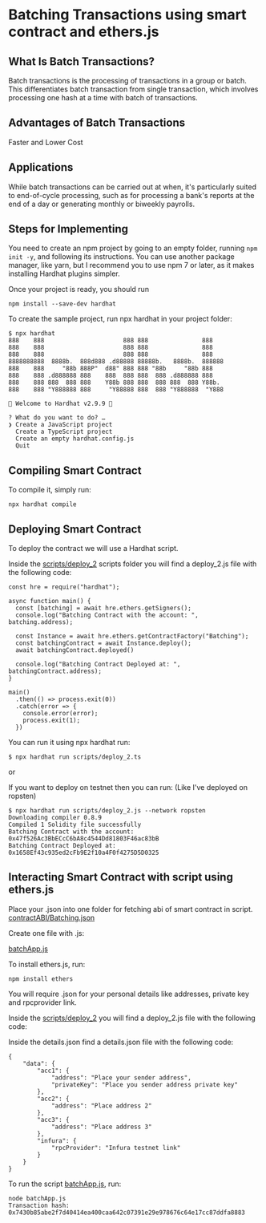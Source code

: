 # Batching Transactions using smart contract and ethers.js

## What Is Batch Transactions?

Batch transactions is the processing of transactions in a group or batch. This differentiates batch transaction from single transaction, which involves processing one hash at a time with batch of transactions.

## Advantages of Batch Transactions

Faster and Lower Cost

## Applications

While batch transactions can be carried out at when, it's particularly suited to end-of-cycle processing, such as for processing a bank's reports at the end of a day or generating monthly or biweekly payrolls.

## Steps for Implementing

You need to create an npm project by going to an empty folder, running ```npm init -y```, and following its instructions. You can use another package manager, like yarn, but I recommend you to use npm 7 or later, as it makes installing Hardhat plugins simpler.

Once your project is ready, you should run

```
npm install --save-dev hardhat
```

To create the sample project, run npx hardhat in your project folder:
```
$ npx hardhat
888    888                      888 888               888
888    888                      888 888               888
888    888                      888 888               888
8888888888  8888b.  888d888 .d88888 88888b.   8888b.  888888
888    888     "88b 888P"  d88" 888 888 "88b     "88b 888
888    888 .d888888 888    888  888 888  888 .d888888 888
888    888 888  888 888    Y88b 888 888  888 888  888 Y88b.
888    888 "Y888888 888     "Y88888 888  888 "Y888888  "Y888

👷 Welcome to Hardhat v2.9.9 👷‍

? What do you want to do? …
❯ Create a JavaScript project
  Create a TypeScript project
  Create an empty hardhat.config.js
  Quit
```
## Compiling Smart Contract

To compile it, simply run:

```
npx hardhat compile
```

## Deploying Smart Contract

To deploy the contract we will use a Hardhat script.

Inside the <a href="https://github.com/Abdulbaqui07/Batching-Transactions/blob/master/scripts/deploy_2.js" />scripts/deploy_2</a> scripts folder you will find a deploy_2.js file with the following code:

```
const hre = require("hardhat");

async function main() {
  const [batching] = await hre.ethers.getSigners();
  console.log("Batching Contract with the account: ", batching.address);

  const Instance = await hre.ethers.getContractFactory("Batching");
  const batchingContract = await Instance.deploy();
  await batchingContract.deployed()

  console.log("Batching Contract Deployed at: ", batchingContract.address);
}

main()
  .then(() => process.exit(0))
  .catch(error => {
    console.error(error);
    process.exit(1);
  })
```

You can run it using npx hardhat run:

```
$ npx hardhat run scripts/deploy_2.ts
```

or

If you want to deploy on testnet then you can run: (Like I've deployed on ropsten)

```
$ npx hardhat run scripts/deploy_2.js --network ropsten
Downloading compiler 0.8.9
Compiled 1 Solidity file successfully
Batching Contract with the account:  0x47f526Ac3BbECcC6bA8c4544Dd81803F46ac83bB
Batching Contract Deployed at:  0x1658Ef43c935ed2cFb9E2f10a4F0f4275D5D0325
```

## Interacting Smart Contract with script using ethers.js

Place your <contract>.json into one folder for fetching abi of smart contract in script.
<a href="https://github.com/Abdulbaqui07/Batching-Transactions/blob/master/contractABI/Batching.json">contractABI/Batching.json</a>

Create one file with .js:

<a href="https://github.com/Abdulbaqui07/Batching-Transactions/blob/master/batchApp.js">batchApp.js</a>

To install ethers.js, run:

```
npm install ethers
```

You will require .json for your personal details like addresses, private key and rpcprovider link.

Inside the <a href="https://github.com/Abdulbaqui07/Batching-Transactions/blob/master/scripts/deploy_2.js" />scripts/deploy_2</a> you will find a deploy_2.js file with the following code:

Inside the <a hred="https://github.com/Abdulbaqui07/Batching-Transactions/blob/master/details.json">details.json</a>  find a details.json file with the following code:

```
{
    "data": {
        "acc1": {
            "address": "Place your sender address",
            "privateKey": "Place you sender address private key"
        },
        "acc2": {
            "address": "Place address 2"
        },
        "acc3": {
            "address": "Place address 3"
        },
        "infura": {
            "rpcProvider": "Infura testnet link"
        }
    }
}
```

To run the script <a href="https://github.com/Abdulbaqui07/Batching-Transactions/blob/master/batchApp.js">batchApp.js</a>, run:

```
node batchApp.js
Transaction hash:  0x7430b85abe2f7d40414ea400caa642c07391e29e978676c64e17cc87ddfa8883
```
